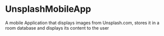 # UnsplashMobileApp
 A mobile Application that displays images from Unsplash.com, stores it in a room database and displays its content to the user
